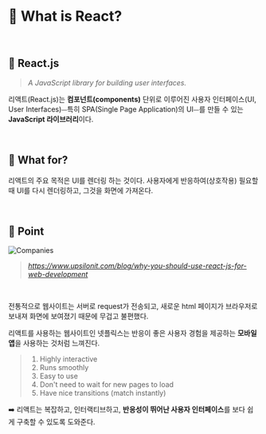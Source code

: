 # 🔵 What is React?

<br/>

## 🔹 React.js

> _A JavaScript library for building user interfaces._

리액트(React.js)는 **컴포넌트(components)** 단위로 이루어진 사용자 인터페이스(UI, User Interfaces)⏤특히 SPA(Single Page Application)의 UI⏤를 만들 수 있는 **JavaScript 라이브러리**이다.

<br/>

## 🔹 What for?

리액트의 주요 목적은 UI를 렌더링 하는 것이다. 사용자에게 반응하여(상호작용) 필요할 때 UI를 다시 렌더링하고, 그것을 화면에 가져온다.

<br/>

## 🔹 Point

![Companies](https://uploads-ssl.webflow.com/600858e67ea04d31ad3c2e4f/621f75e68bba5a1e1d5c05f7_What%20companies%20use%20React_.png)

> _https://www.upsilonit.com/blog/why-you-should-use-react-js-for-web-development_

<br/>

전통적으로 웹사이트는 서버로 request가 전송되고, 새로운 html 페이지가 브라우저로 보내져 화면에 보여졌기 때문에 무겁고 불편했다.

리액트를 사용하는 웹사이트인 넷플릭스는 반응이 좋은 사용자 경험을 제공하는 **모바일 앱**을 사용하는 것처럼 느껴진다.

> 1. Highly interactive
> 2. Runs smoothly
> 3. Easy to use
> 4. Don't need to wait for new pages to load
> 5. Have nice transitions (match instantly)

➡️ 리액트는 복잡하고, 인터랙티브하고, **반응성이 뛰어난 사용자 인터페이스**를 보다 쉽게 구축할 수 있도록 도와준다.

<br/>
